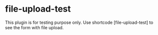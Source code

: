 # file-upload-test
This plugin is for testing purpose only.
Use shortcode [file-upload-test] to see the form with file upload.
